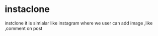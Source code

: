 # instaclone
instclone it is simialar like instagram where we user can add image ,like ,comment on post

